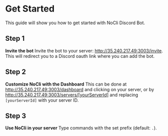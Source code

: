 # Get Started

This guide will show you how to get started with NoCli Discord Bot.

## Step 1

**Invite the bot**
Invite the bot to your server: http://35.240.217.49:3003/invite.
This will redirect you to a Discord oauth link where you can add the bot.

## Step 2

**Customize NoCli with the Dashboard**
This can be done at http://35.240.217.49:3003/dashboard and clicking on your server,
or by http://35.240.217.49:3003/servers/[yourServerId] and replacing `[yourServerId]` with your server ID.

## Step 3

**Use NoCli in your server**
Type commands with the set prefix (default: `.`).
